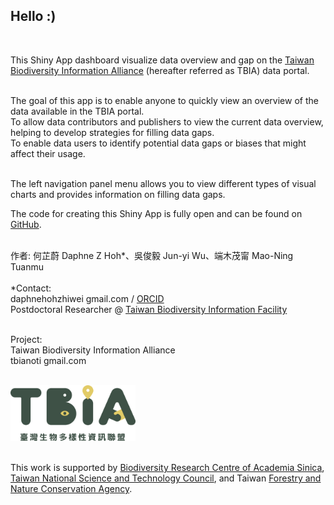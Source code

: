 ## Hello :)
<br>

This Shiny App dashboard visualize data overview and gap on the [Taiwan Biodiversity Information Alliance](https://tbiadata.tw) (hereafter referred as TBIA) data portal.<br>
<br>

The goal of this app is to enable anyone to quickly view an overview of the data available in the TBIA portal.<br>
<i class="fa-solid fa-magnifying-glass"></i> To allow data contributors and publishers to view the current data overview, helping to develop strategies for filling data gaps.<br>
<i class="fa-solid fa-magnifying-glass-chart"></i> To enable data users to identify potential data gaps or biases that might affect their usage.<br>
<br>

The left navigation panel menu allows you to view different types of visual charts and provides information on filling data gaps.
<br>

The code for creating this Shiny App is fully open and can be found on [GitHub](https://github.com/daphnehoh/BiodiversityDataGapTW).<br>
<br>

作者: 何芷蔚 Daphne Z Hoh*、吳俊毅 Jun-yi Wu、端木茂甯 Mao-Ning Tuanmu<br>
<br>
*Contact:<br>
<i class="fa fa-envelope"></i> daphnehohzhiwei <i class="fa fa-at"></i> gmail.com / [ORCID](https://orcid.org/0000-0002-7810-1034) <br>
Postdoctoral Researcher @ [Taiwan Biodiversity Information Facility](https://portal.taibif.tw/)<br>
<br>

Project:<br> 
Taiwan Biodiversity Information Alliance<br>
<i class="fa fa-envelope"></i> tbianoti <i class="fa fa-at"></i> gmail.com<br>

<br>
<img src="TBIA_logo_green.png" width="200">
<br>
<br>

This work is supported by [Biodiversity Research Centre of Academia Sinica](https://www.biodiv.tw/), [Taiwan National Science and Technology Council](https://www.nstc.gov.tw/), and Taiwan [Forestry and Nature Conservation Agency](https://www.forest.gov.tw/).